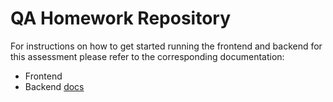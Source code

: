 # QA Homework Repository

For instructions on how to get started running the frontend and backend for this assessment please refer to the corresponding documentation:

- Frontend
- Backend [docs](./backend/README.md)
